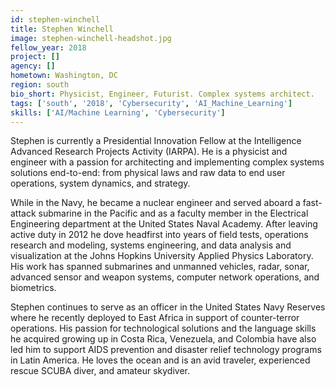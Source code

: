 ```yaml
---
id: stephen-winchell
title: Stephen Winchell
image: stephen-winchell-headshot.jpg
fellow_year: 2018
project: []
agency: []
hometown: Washington, DC
region: south
bio_short: Physicist, Engineer, Futurist. Complex systems architect.
tags: ['south', '2018', 'Cybersecurity', 'AI_Machine_Learning']
skills: ['AI/Machine Learning', 'Cybersecurity']
---
```


Stephen is currently a Presidential Innovation Fellow at the Intelligence Advanced Research Projects Activity (IARPA). He is a physicist and engineer with a passion for architecting and implementing complex systems solutions end-to-end: from physical laws and raw data to end user operations, system dynamics, and strategy.

While in the Navy, he became a nuclear engineer and served aboard a fast-attack submarine in the Pacific and as a faculty member in the Electrical Engineering department at the United States Naval Academy. After leaving active duty in 2012 he dove headfirst into years of field tests, operations research and modeling, systems engineering, and data analysis and visualization at the Johns Hopkins University Applied Physics Laboratory. His work has spanned submarines and unmanned vehicles, radar, sonar, advanced sensor and weapon systems, computer network operations, and biometrics.

Stephen continues to serve as an officer in the United States Navy Reserves where he recently deployed to East Africa in support of counter-terror operations. His passion for technological solutions and the language skills he acquired growing up in Costa Rica, Venezuela, and Colombia have also led him to support AIDS prevention and disaster relief technology programs in Latin America. He loves the ocean and is an avid traveler, experienced rescue SCUBA diver, and amateur skydiver.
